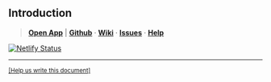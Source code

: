 ## Introduction

> **[Open App][1]** | **[Github][2]** &middot; **[Wiki][3]** &middot; **[Issues][4]** &middot; **[Help][5]**

[![Netlify Status](https://api.netlify.com/api/v1/badges/051968df-f51a-4e02-911d-b7ad5811fb0f/deploy-status)][1]

[1]:https://getpaid.netlify.app/ "Easy Solution for Online Payment"
[2]:https://github.com/nikahmadz/GetPaid/ "Contribute to this project"
[3]:https://github.com/nikahmadz/GetPaid/wiki "Visit our wiki page"
[4]:https://github.com/nikahmadz/GetPaid/issues "View current issues / Log new one"
[5]:https://github.com/nikahmadz/GetPaid/discussions "Start new discussion / Ask for help"
[6]:https://github.com/nikahmadz/GetPaid/tree/gh-pages "Help us write user documentation"

***

<small>[[Help us write this document]][6]</small>
